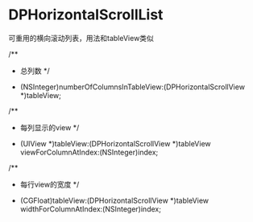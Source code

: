 # DPHorizontalScrollList
可重用的横向滚动列表，用法和tableView类似

/**
 *  总列数
 */
- (NSInteger)numberOfColumnsInTableView:(DPHorizontalScrollView *)tableView;

/**
 *  每列显示的view
 */
- (UIView *)tableView:(DPHorizontalScrollView *)tableView viewForColumnAtIndex:(NSInteger)index;

/**
 *  每行view的宽度
 */
- (CGFloat)tableView:(DPHorizontalScrollView *)tableView widthForColumnAtIndex:(NSInteger)index;

